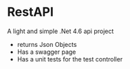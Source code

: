 # RestAPI
A light and simple .Net 4.6 api project
- returns Json Objects
- Has a swagger page
- Has a unit tests for the test controller
